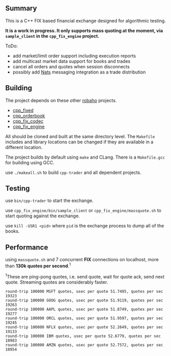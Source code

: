 ## Summary

This is a C++ FIX based financial exchange designed for algorithmic testing.

__It is a work in progress. It only supports mass quoting at the moment, via `sample_client` in the `cpp_fix_engine` project.__

ToDo:
- add market/limit order support including execution reports
- add multicast market data support for books and trades
- cancel all orders and quotes when session disconnects
- possibly add [Nats](https://github.com/nats-io) messaging integration as a trade distribution

## Building

The project depends on these other [robaho](https://github.com/robaho) projects.
- [cpp_fixed](https://github.com/robaho/cpp_fixed)
- [cpp_orderbook](https://github.com/robaho/cpp_orderbook)
- [cpp_fix_codec](https://github.com/robaho/cpp_fix_codec)
- [cpp_fix_engine](https://github.com/robaho/cpp_fix_engine)

All should be cloned and built at the same directory level. The `Makefile` includes and library locations can be changed if they are available in a different location.

The project builds by default using `make` and CLang. There is a `Makefile.gcc` for building using GCC.

use `./makeall.sh` to build `cpp-trader` and all dependent projects.

## Testing

use `bin/cpp-trader` to start the exchange.

use `cpp_fix_engine/bin/sample_client` or `cpp_fix_engine/massquote.sh` to start quoting against the exchange.

use `kill -USR1 <pid>` where `pid` is the exchange process to dump all of the books.

## Performance

using `massquote.sh` and 7 concurrent **FIX** connections on localhost, more than **130k quotes per second**.<sup>1</sup>

<sup>1</sup>These are ping-pong quotes, i.e. send quote, wait for quote ack, send next quote. Streaming quotes are considerably faster.

```
round-trip 100000 MSFT quotes, usec per quote 51.7495, quotes per sec 19323
round-trip 100000 GOOG quotes, usec per quote 51.9119, quotes per sec 19263
round-trip 100000 AAPL quotes, usec per quote 51.8749, quotes per sec 19277
round-trip 100000 ORCL quotes, usec per quote 51.9597, quotes per sec 19245
round-trip 100000 NFLX quotes, usec per quote 52.2649, quotes per sec 19133
round-trip 100000 IBM quotes, usec per quote 52.6779, quotes per sec 18983
round-trip 100000 AMZN quotes, usec per quote 52.7572, quotes per sec 18954
```